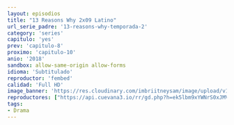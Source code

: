 ```yaml
---
layout: episodios
title: "13 Reasons Why 2x09 Latino"
url_serie_padre: '13-reasons-why-temporada-2'
category: 'series'
capitulo: 'yes'
prev: 'capitulo-8'
proximo: 'capitulo-10'
anio: '2018'
sandbox: allow-same-origin allow-forms
idioma: 'Subtitulado'
reproductor: 'fembed'
calidad: 'Full HD'
image_banner: 'https://res.cloudinary.com/imbriitneysam/image/upload/v1546545022/reason2-banner-min.jpg'
reproductores: ["https://api.cuevana3.io/rr/gd.php?h=ek5lbm9xYWNrS0xJMVp5b21KREk0dFBLbjVkaHhkRGdrOG1jbnBpUnhhS1ZsNHVhWUppdXU4YklaWE9lMksycnk3eWVxSURTMXF5eXozYUJuOXJRdDhXU3FadVkyUT09"]
tags:
- Drama
---
```












